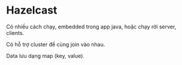 # Hazelcast

Có nhiều cách chạy, embedded trong app java, hoặc chạy rời server, clients.

Có hỗ trợ cluster để cùng join vào nhau.

Data lưu dạng map (key, value).

